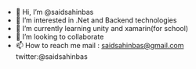 - 👋 Hi, I’m @saidsahinbas
- 👀 I’m interested in .Net and Backend technologies
- 🌱 I’m currently learning unity and xamarin(for school) 
- 💞️ I’m looking to collaborate 
- 📫 How to reach me mail : saidsahinbas@gmail.com  twitter:@saidsahinbas   

<!---
saidsahinbas/saidsahinbas is a ✨ special ✨ repository because its `README.md` (this file) appears on your GitHub profile.
You can click the Preview link to take a look at your changes.
--->
